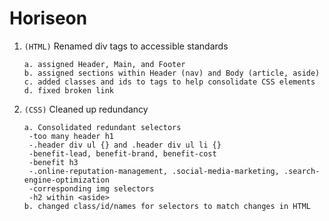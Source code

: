 # Horiseon



1. `(HTML)` Renamed div tags to accessible standards 
   ```
   a. assigned Header, Main, and Footer
   b. assigned sections within Header (nav) and Body (article, aside)
   c. added classes and ids to tags to help consolidate CSS elements
   d. fixed broken link

   ```
2. `(CSS)` Cleaned up redundancy
   ```
   a. Consolidated redundant selectors
    -too many header h1
    -.header div ul {} and .header div ul li {}
    -benefit-lead, benefit-brand, benefit-cost
    -benefit h3
    -.online-reputation-management, .social-media-marketing, .search-engine-optimization
    -corresponding img selectors
    -h2 within <aside>
   b. changed class/id/names for selectors to match changes in HTML
